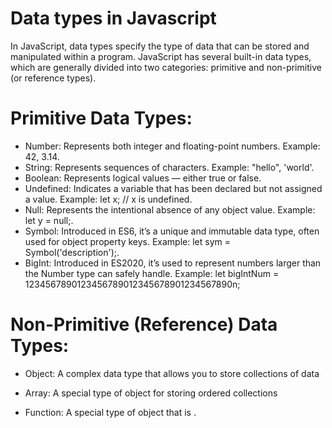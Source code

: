 # Data types in Javascript 

In JavaScript, data types specify the type of data that can be stored and manipulated within a program. JavaScript has several built-in data types, which are generally divided into two categories: primitive and non-primitive (or reference types).

# Primitive Data Types:

- Number: Represents both integer and floating-point numbers. Example: 42, 3.14.
- String: Represents sequences of characters. Example: "hello", 'world'.
- Boolean: Represents logical values — either true or false.
- Undefined: Indicates a variable that has been declared but not assigned a value. Example: let x; // x is undefined.
- Null: Represents the intentional absence of any object value. Example: let y = null;.
- Symbol: Introduced in ES6, it’s a unique and immutable data type, often used for object property keys. Example: let sym = Symbol('description');.
- BigInt: Introduced in ES2020, it’s used to represent numbers larger than the Number type can safely handle. Example: let bigIntNum = 1234567890123456789012345678901234567890n;

# Non-Primitive (Reference) Data Types:

- Object: A complex data type that allows you to store collections of data

- Array: A special type of object for storing ordered collections

- Function: A special type of object that is .